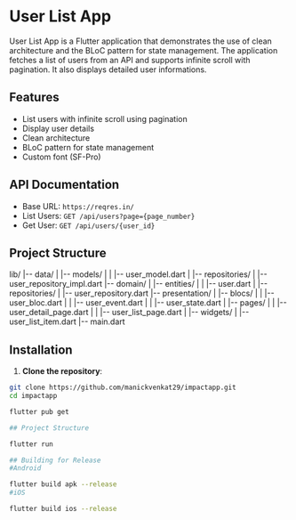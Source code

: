 # User List App

User List App is a Flutter application that demonstrates the use of clean architecture and the BLoC pattern for state management. The application fetches a list of users from an API and supports infinite scroll with pagination. It also displays detailed user informations.

## Features

- List users with infinite scroll using pagination
- Display user details
- Clean architecture
- BLoC pattern for state management
- Custom font (SF-Pro)


## API Documentation

- Base URL: `https://reqres.in/`
- List Users: `GET /api/users?page={page_number}`
- Get User: `GET /api/users/{user_id}`

## Project Structure

lib/
|-- data/
| |-- models/
| | |-- user_model.dart
| |-- repositories/
| |-- user_repository_impl.dart
|-- domain/
| |-- entities/
| | |-- user.dart
| |-- repositories/
| |-- user_repository.dart
|-- presentation/
| |-- blocs/
| | |-- user_bloc.dart
| | |-- user_event.dart
| | |-- user_state.dart
| |-- pages/
| | |-- user_detail_page.dart
| | |-- user_list_page.dart
| |-- widgets/
| |-- user_list_item.dart
|-- main.dart

## Installation

1. **Clone the repository**:

```bash
git clone https://github.com/manickvenkat29/impactapp.git
cd impactapp

flutter pub get

## Project Structure 

flutter run

## Building for Release
#Android

flutter build apk --release
#iOS

flutter build ios --release